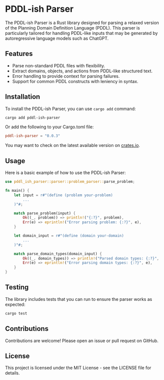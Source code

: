 # PDDL-ish Parser

The PDDL-ish Parser is a Rust library designed for parsing a relaxed version of the Planning Domain Definition Language (PDDL). This parser is particularly tailored for handling PDDL-like inputs that may be generated by autoregressive language models such as ChatGPT.

## Features

- Parse non-standard PDDL files with flexibility.
- Extract domains, objects, and actions from PDDL-like structured text.
- Error handling to provide context for parsing failures.
- Support for common PDDL constructs with leniency in syntax.

## Installation

To install the PDDL-ish Parser, you can use `cargo add` command:

```bash
cargo add pddl-ish-parser
```

Or add the following to your Cargo.toml file:
```toml
pddl-ish-parser = "0.0.3"
```

You may want to check on the latest available version on [crates.io](https://crates.io/crates/pddl-ish-parser).

## Usage

Here is a basic example of how to use the PDDL-ish Parser:

```rust
use pddl_ish_parser::parser::problem_parser::parse_problem;

fn main() {
    let input = r#"(define (problem your-problem)
        ...
    )"#;

    match parse_problem(input) {
        Ok((_, problem)) => println!("{:?}", problem),
        Err(e) => eprintln!("Error parsing problem: {:?}", e),
    }

    let domain_input = r#"(define (domain your-domain)
        ...
    )"#;

    match parse_domain_types(domain_input) {
        Ok((_, domain_types)) => println!("Parsed domain types: {:?}", domain_types),
        Err(e) => eprintln!("Error parsing domain types: {:?}", e),
    }
}
```

## Testing

The library includes tests that you can run to ensure the parser works as expected:

```bash
cargo test
```

## Contributions

Contributions are welcome! Please open an issue or pull request on GitHub.

## License

This project is licensed under the MIT License - see the LICENSE file for details.
